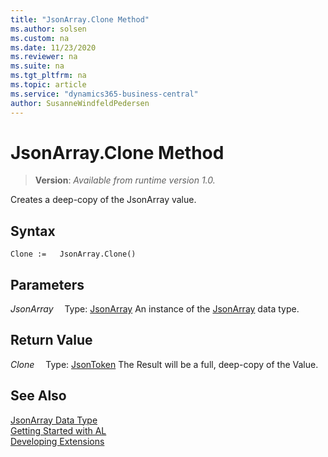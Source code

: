 ```yaml
---
title: "JsonArray.Clone Method"
ms.author: solsen
ms.custom: na
ms.date: 11/23/2020
ms.reviewer: na
ms.suite: na
ms.tgt_pltfrm: na
ms.topic: article
ms.service: "dynamics365-business-central"
author: SusanneWindfeldPedersen
---
```

[//]: # (START>DO_NOT_EDIT)
[//]: # (IMPORTANT:Do not edit any of the content between here and the END>DO_NOT_EDIT.)
[//]: # (Any modifications should be made in the .xml files in the ModernDev repo.)
# JsonArray.Clone Method
> **Version**: _Available from runtime version 1.0._

Creates a deep-copy of the JsonArray value.


## Syntax
```
Clone :=   JsonArray.Clone()
```

## Parameters
*JsonArray*
&emsp;Type: [JsonArray](jsonarray-data-type.md)
An instance of the [JsonArray](jsonarray-data-type.md) data type.

## Return Value
*Clone*
&emsp;Type: [JsonToken](../jsontoken/jsontoken-data-type.md)
The Result will be a full, deep-copy of the Value.


[//]: # (IMPORTANT: END>DO_NOT_EDIT)
## See Also
[JsonArray Data Type](jsonarray-data-type.md)  
[Getting Started with AL](../../devenv-get-started.md)  
[Developing Extensions](../../devenv-dev-overview.md)